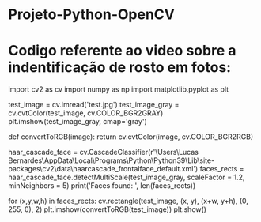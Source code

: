 # Projeto-Python-OpenCV
# Codigo referente ao video sobre a indentificação de rosto em fotos:

import cv2 as cv
import numpy as np
import matplotlib.pyplot as plt


test_image = cv.imread('test.jpg')
test_image_gray = cv.cvtColor(test_image, cv.COLOR_BGR2GRAY)
plt.imshow(test_image_gray, cmap='gray')

def convertToRGB(image):
    return cv.cvtColor(image, cv.COLOR_BGR2RGB)

haar_cascade_face = cv.CascadeClassifier(r'\Users\Lucas Bernardes\AppData\Local\Programs\Python\Python39\Lib\site-packages\cv2\data\haarcascade_frontalface_default.xml')
faces_rects = haar_cascade_face.detectMultiScale(test_image_gray, scaleFactor = 1.2, minNeighbors = 5)
print('Faces found: ', len(faces_rects))

for (x,y,w,h) in faces_rects:
     cv.rectangle(test_image, (x, y), (x+w, y+h), (0, 255, 0), 2)
plt.imshow(convertToRGB(test_image))
plt.show()
